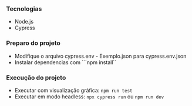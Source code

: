 ### Tecnologias

* Node.js
* Cypress

### Preparo do projeto

* Modifique o arquivo  cypress.env - Exemplo.json  para  cypress.env.json
* Instalar dependencias com ```npm install``

### Execução do projeto

* Executar com visualização gráfica: ```npm run test```
* Executar em modo headless:
```npx cypress run``` ou ```npm run dev```
